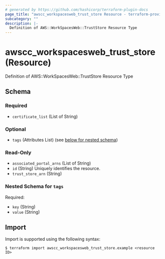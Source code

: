 ```yaml
---
# generated by https://github.com/hashicorp/terraform-plugin-docs
page_title: "awscc_workspacesweb_trust_store Resource - terraform-provider-awscc"
subcategory: ""
description: |-
  Definition of AWS::WorkSpacesWeb::TrustStore Resource Type
---
```


# awscc_workspacesweb_trust_store (Resource)

Definition of AWS::WorkSpacesWeb::TrustStore Resource Type



<!-- schema generated by tfplugindocs -->
## Schema

### Required

- `certificate_list` (List of String)

### Optional

- `tags` (Attributes List) (see [below for nested schema](#nestedatt--tags))

### Read-Only

- `associated_portal_arns` (List of String)
- `id` (String) Uniquely identifies the resource.
- `trust_store_arn` (String)

<a id="nestedatt--tags"></a>
### Nested Schema for `tags`

Required:

- `key` (String)
- `value` (String)

## Import

Import is supported using the following syntax:

```shell
$ terraform import awscc_workspacesweb_trust_store.example <resource ID>
```

